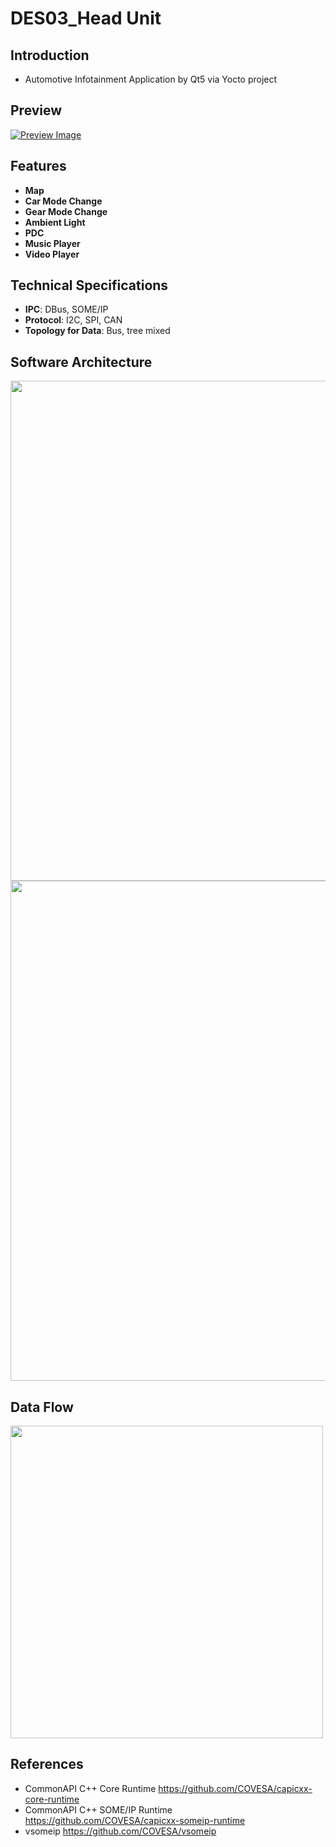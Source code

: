 # DES03_Head Unit

## Introduction
* Automotive Infotainment Application by Qt5 via Yocto project

## Preview


[![Preview Image](https://github.com/SEA-ME-Team07-Embedded-System/DES_03.Head-Unit/assets/73748884/5d9c764e-ad6f-47fc-83a6-5f2df6a9b71e)](https://github.com/SEA-ME-Team07-Embedded-System/DES_03.Head-Unit/assets/73748884/5d9c764e-ad6f-47fc-83a6-5f2df6a9b71e)

## Features


* **Map**
* **Car Mode Change**
* **Gear Mode Change**
* **Ambient Light**
* **PDC**
* **Music Player**
* **Video Player**

## Technical Specifications

* **IPC**: DBus, SOME/IP
* **Protocol**: I2C, SPI, CAN
* **Topology for Data**: Bus, tree mixed


## Software Architecture


<img src="https://github.com/SEA-ME-Team07-Embedded-System/DES_03.Head-Unit/assets/73748884/b21f5d15-3b83-4e99-a443-60eb7d8c9352" style="width:800px;">
<img src="https://github.com/SEA-ME-Team07-Embedded-System/DES_03.Head-Unit/assets/73748884/8112a41f-86b3-433a-92b7-4e624984977b" style="width:800px;">


## Data Flow


<img src="https://github.com/SEA-ME-Team07-Embedded-System/DES_03.Head-Unit/assets/73748884/81c3608c-c336-4c12-b27e-0ab2f7459fbc" style="width:500px;">


## References

* CommonAPI C++ Core Runtime
https://github.com/COVESA/capicxx-core-runtime
* CommonAPI C++ SOME/IP Runtime
https://github.com/COVESA/capicxx-someip-runtime
* vsomeip
https://github.com/COVESA/vsomeip

